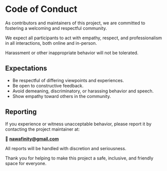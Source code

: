 # Code of Conduct

As contributors and maintainers of this project, we are committed to fostering a welcoming and respectful community.

We expect all participants to act with empathy, respect, and professionalism in all interactions, both online and in-person.

Harassment or other inappropriate behavior will not be tolerated.

## Expectations

- Be respectful of differing viewpoints and experiences.
- Be open to constructive feedback.
- Avoid demeaning, discriminatory, or harassing behavior and speech.
- Show empathy toward others in the community.

## Reporting

If you experience or witness unacceptable behavior, please report it by contacting the project maintainer at:

📧 **nawafinity@gmail.com**

All reports will be handled with discretion and seriousness.

Thank you for helping to make this project a safe, inclusive, and friendly space for everyone.